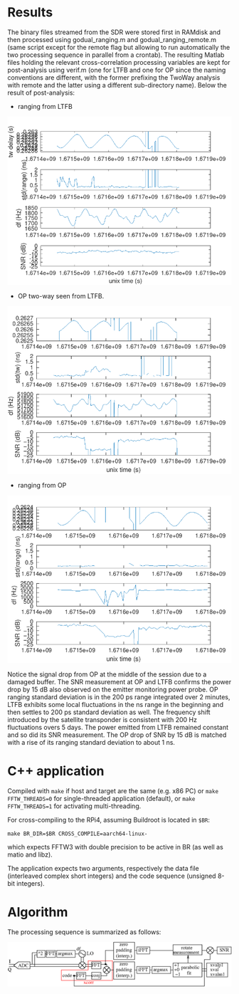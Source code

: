 # Results

The binary files streamed from the SDR were stored first in RAMdisk and then 
processed using godual_ranging.m and godual_ranging_remote.m (same script except
for the remote flag but allowing to run automatically the two processing sequence
in parallel from a crontab). The resulting Matlab files holding the relevant 
cross-correlation processing variables are kept for post-analysis using
verif.m (one for LTFB and one for OP since the naming conventions are different,
with the former prefixing the TwoWay analysis with remote and the latter using
a different sub-directory name). Below the result of post-analysis:

* ranging from LTFB

<img src="LTFB_LTFB.png">

* OP two-way seen from LTFB.

<img src="OP_LTFB.png">

* ranging from OP

<img src="OP_OP.png">

Notice the signal drop from OP at the middle of the session due to a damaged 
buffer. The SNR measurement at OP and LTFB confirms the power drop by 15 dB 
also observed on the emitter monitoring power probe. OP ranging standard deviation
is in the 200 ps range integrated over 2 minutes, LTFB exhibits some local
fluctuations in the ns range in the beginning and then settles to 200 ps standard
deviation as well. The frequency shift introduced by the satellite transponder
is consistent with 200 Hz fluctuations overs 5 days. The power emitted from LTFB
remained constant and so did its SNR measurement. The OP drop of SNR by 15 dB is
matched with a rise of its ranging standard deviation to about 1 ns.

# C++ application

Compiled with ``make`` if host and target are the same (e.g. x86 PC) or
``make FFTW_THREADS=0`` for single-threaded application (default), or
``make FFTW_THREADS=1`` for activating multi-threading.

For cross-compiling to the RPi4, assuming Buildroot is located in ``$BR``:
```
make BR_DIR=$BR CROSS_COMPILE=aarch64-linux-
```
which expects FFTW3 with double precision to be active in BR (as well as matio and libz).

The application expects two arguments, respectively the data file (interleaved complex
short integers) and the code sequence (unsigned 8-bit integers).

# Algorithm

The processing sequence is summarized as follows:

<img src="algo.png">
